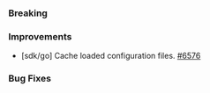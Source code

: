 ### Breaking


### Improvements

- [sdk/go] Cache loaded configuration files.
  [#6576](https://github.com/pulumi/pulumi/pull/6576)

### Bug Fixes

